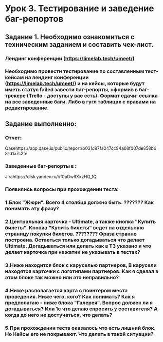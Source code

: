 # Урок 3. Тестирование и заведение баг-репортов
## Задание 1. Необходимо ознакомиться с техническим заданием и составить чек-лист.

### Лендинг конференции (https://limelab.tech/umeet/)

### Необходимо провести тестирование по составленным тест-кейсам на лендинг конференции (https://limelab.tech/umeet/) и на кейсы, которые будут иметь статус failed завести баг-репорты, оформив в баг-трекере (Trello - доступы у вас есть). Формат сдачи: ссылка на все заведенные баги. Либо в гугл таблицах с правами на редактирование.

## Задание выполненно:
### Отчет:
 Qasehttps://app.qase.io/public/report/b031d97fa047cc94a08f007de858b681d1a7c2fe

### Заведенные баг-репорты в :
 Jirahttps://disk.yandex.ru/i/f0aDw6XxzHQ_1Q

### Появились вопросы при прохождении теста:

### 1.Блок "Жюри". Всего 4 столбца должно быть. ??????? Как понимать эту фразу?
### 2.Центральная карточка - Ultimate, а также кнопка "Купить билеты". Кнопка "Купить билеты" ведет на отдельную страницу покупки билетов. ???????? Фраза странно построена. Остаеться только догадываться что делает Ultimate. Догадываться или делать как в ТЗ указано и что делает карточка при нажатии не указывать в тестах?
### 3.Ниже находится блок с каруселью партнеров, В карусели находятся карточки с логотипами партнеров. Как я сделал в этом блоке так можно или это неправильно?
### 4.Ниже располагается карта с поинтером места проведения. Ниже чего, кого? Как понимать? Как я предполагаю - ниже блока "Галерея". Вопрос должен ли я догадываться? Или 1е что делаю спросить у составителя? А когда до него не достучаться, что делать?
### 5.При прохождении теста оказалось что есть лишний блок. Но Кейсы его не покрывают. Что делать в такой ситуации?